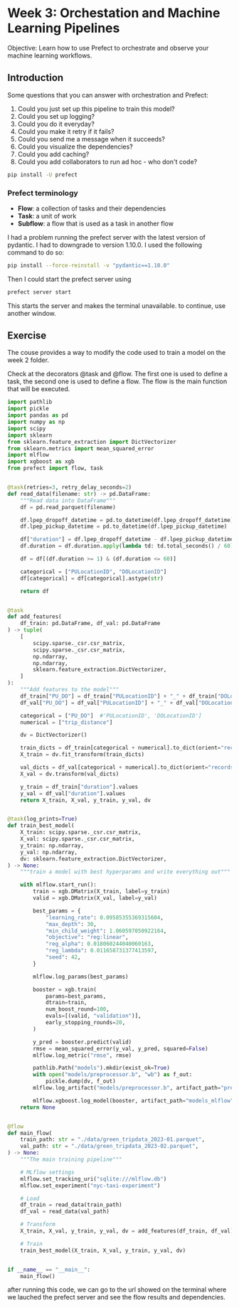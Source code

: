 # Week 3: Orchestation and Machine Learning Pipelines
Objective: Learn how to use Prefect to orchestrate and observe your machine learning workflows.

## Introduction
Some questions that you can answer with orchestration and Prefect:

1. Could you just set up this pipeline to train this model?
2. Could you set up logging?
3. Could you do it everyday?
4. Could you make it retry if it fails?
5. Could you send me a message when it succeeds?
6. Could you visualize the dependencies?
7. Could you add caching?
8. Could you add collaborators to run ad hoc - who don't code?

```bash  
pip install -U prefect
```

### Prefect terminology
- **Flow**: a collection of tasks and their dependencies
- **Task**: a unit of work
- **Subflow**: a flow that is used as a task in another flow

I had a problem running the prefect server with the latest version of pydantic. I had to downgrade to version 1.10.0. I used the following command to do so:

```bash
pip install --force-reinstall -v "pydantic==1.10.0"
```
Then I could start the prefect server using

```bash
prefect server start
```
This starts the server and makes the terminal unavailable. to continue, use another window.

## Exercise 
The couse provides a way to modify the code used to train a model on the week 2 folder.

Check at the decorators @task and @flow. The first one is used to define a task, the second one is used to define a flow. The flow is the main function that will be executed.

```python
import pathlib
import pickle
import pandas as pd
import numpy as np
import scipy
import sklearn
from sklearn.feature_extraction import DictVectorizer
from sklearn.metrics import mean_squared_error
import mlflow
import xgboost as xgb
from prefect import flow, task


@task(retries=3, retry_delay_seconds=2)
def read_data(filename: str) -> pd.DataFrame:
    """Read data into DataFrame"""
    df = pd.read_parquet(filename)

    df.lpep_dropoff_datetime = pd.to_datetime(df.lpep_dropoff_datetime)
    df.lpep_pickup_datetime = pd.to_datetime(df.lpep_pickup_datetime)

    df["duration"] = df.lpep_dropoff_datetime - df.lpep_pickup_datetime
    df.duration = df.duration.apply(lambda td: td.total_seconds() / 60)

    df = df[(df.duration >= 1) & (df.duration <= 60)]

    categorical = ["PULocationID", "DOLocationID"]
    df[categorical] = df[categorical].astype(str)

    return df


@task
def add_features(
    df_train: pd.DataFrame, df_val: pd.DataFrame
) -> tuple(
    [
        scipy.sparse._csr.csr_matrix,
        scipy.sparse._csr.csr_matrix,
        np.ndarray,
        np.ndarray,
        sklearn.feature_extraction.DictVectorizer,
    ]
):
    """Add features to the model"""
    df_train["PU_DO"] = df_train["PULocationID"] + "_" + df_train["DOLocationID"]
    df_val["PU_DO"] = df_val["PULocationID"] + "_" + df_val["DOLocationID"]

    categorical = ["PU_DO"]  #'PULocationID', 'DOLocationID']
    numerical = ["trip_distance"]

    dv = DictVectorizer()

    train_dicts = df_train[categorical + numerical].to_dict(orient="records")
    X_train = dv.fit_transform(train_dicts)

    val_dicts = df_val[categorical + numerical].to_dict(orient="records")
    X_val = dv.transform(val_dicts)

    y_train = df_train["duration"].values
    y_val = df_val["duration"].values
    return X_train, X_val, y_train, y_val, dv


@task(log_prints=True)
def train_best_model(
    X_train: scipy.sparse._csr.csr_matrix,
    X_val: scipy.sparse._csr.csr_matrix,
    y_train: np.ndarray,
    y_val: np.ndarray,
    dv: sklearn.feature_extraction.DictVectorizer,
) -> None:
    """train a model with best hyperparams and write everything out"""

    with mlflow.start_run():
        train = xgb.DMatrix(X_train, label=y_train)
        valid = xgb.DMatrix(X_val, label=y_val)

        best_params = {
            "learning_rate": 0.09585355369315604,
            "max_depth": 30,
            "min_child_weight": 1.060597050922164,
            "objective": "reg:linear",
            "reg_alpha": 0.018060244040060163,
            "reg_lambda": 0.011658731377413597,
            "seed": 42,
        }

        mlflow.log_params(best_params)

        booster = xgb.train(
            params=best_params,
            dtrain=train,
            num_boost_round=100,
            evals=[(valid, "validation")],
            early_stopping_rounds=20,
        )

        y_pred = booster.predict(valid)
        rmse = mean_squared_error(y_val, y_pred, squared=False)
        mlflow.log_metric("rmse", rmse)

        pathlib.Path("models").mkdir(exist_ok=True)
        with open("models/preprocessor.b", "wb") as f_out:
            pickle.dump(dv, f_out)
        mlflow.log_artifact("models/preprocessor.b", artifact_path="preprocessor")

        mlflow.xgboost.log_model(booster, artifact_path="models_mlflow")
    return None


@flow
def main_flow(
    train_path: str = "./data/green_tripdata_2023-01.parquet",
    val_path: str = "./data/green_tripdata_2023-02.parquet",
) -> None:
    """The main training pipeline"""

    # MLflow settings
    mlflow.set_tracking_uri("sqlite:///mlflow.db")
    mlflow.set_experiment("nyc-taxi-experiment")

    # Load
    df_train = read_data(train_path)
    df_val = read_data(val_path)

    # Transform
    X_train, X_val, y_train, y_val, dv = add_features(df_train, df_val)

    # Train
    train_best_model(X_train, X_val, y_train, y_val, dv)


if __name__ == "__main__":
    main_flow()
```
after running this code, we can go to the url showed on the terminal where we lauched the prefect server and see the flow results and dependencies.